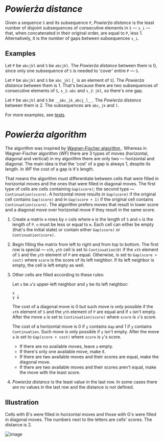# *Powierża distance*

Given a sequence `S` and its subsequence `P`, *Powierża distance* is the least number of disjoint subsequences of consecutive elements in `S` — `s_i` — that, when concatenated in their original order, are equal to `P`, less 1. Alternatively, it is the number of gaps between subsequences `s_i`.


## Examples

Let `P` be `abcjkl` and `S` be `abcjkl`. The *Powierża distance* between them is 0, since only one subsequence of `S` is needed to 'cover' entire `P` — `S`.

Let `P` be `abcjkl` and `S` be `abc_jkl` (`_` is an element of `S`). The *Powierża distance* between them is 1. That's because there are two subsequences of consecutive elements of `S`, `s_1`: `abc` and `s_2`: `jkl`, so there's one gap.

Let `P` be `abcjkl` and `S` be `__abc_jk_abcj_l__`. The *Powierża distance* between them is 2. The subsequences are `abc`, `jk` and `l`.

For more examples, see [tests](https://github.com/micouy/powierza-distance/blob/b6eda776d3098126ba3c9f1f38641f6a330e1481/src/lib.rs#L121-L133).


# *Powierża algorithm*

The algorithm was inspired by [Wagner–Fischer algorithm
](https://en.wikipedia.org/wiki/Wagner%E2%80%93Fischer_algorithm). Whereas in Wagner-Fischer algorithm (*WF*) there are 3 types of moves (horizontal, diagonal and vertical) in my algorithm there are only two — horizontal and diagonal. The main idea is that the 'cost' of a gap is always 1, despite its length. In *WF* the cost of a gap is it's length.

That means the algorithm must differentiate between cells that were filled in horizontal moves and the ones that were filled in diagonal moves. The first type of cells are cells containing `Gap(score)`; the second type — `Continuation(score)`. A horizontal move results in `Gap(score)` if the original cell contains `Gap(score)` and in `Gap(score + 1)` if the original cell contains `Continuation(score)`. The algorithm prefers moves that result in lower score and a diagonal move over horizontal move if they result in the same score.

1. Create a matrix `m` rows by `n` cols where `m` is the length of `S` and `n` is the length of `P`. `n` must be less or equal to `m`. Each cell can either be empty (that's the initial state) or contain either `Gap(score)` or `Continuation(score)`.
2. Begin filling the matrix from left to right and from top to bottom. The first row is special — `xth`, `yth` cell is set to `Continuation(0)` if the `xth` element of `S` and the `yth` element of `P` are equal. Otherwise, is set to `Gap(score + cost)` where `score` is the score of its left neighbor. If its left neighbor is empty, the cell is left empty as well.
3. Other cells are filled according to these rules:

   Let `x` be `a`'s upper-left neighbor and `y` be its left neighbor:

   ```
   x _
   y a
   ```
   
   The cost of a diagonal move is 0 but such move is only possible if the `xth` element of `S` and the `yth` element of `P` are equal and if `x` isn't empty. After the move `a` is set to `Continuation(score)` where `score` is `x`'s score.

   The cost of a horizontal move is 0 if `y` contains `Gap` and 1 if `y` contains `Continuation`. Such move is only possible if `y` isn't empty. After the move `a` is set to `Gap(score + cost)` where `score` is `y`'s score.

   * If there are no available moves, leave `a` empty.
   * If there's only one available move, make it.
   * If there are two available moves and their scores are equal, make the diagonal move.
   * If there are two available moves and their scores aren't equal, make the move with the least score.
4. *Powierża distance* is the least value in the last row. In some cases there are no values in the last row and the distance is not defined.


## Illustration

Cells with B's were filled in horizontal moves and those with G's were filled in diagonal moves. The numbers next to the letters are cells' scores. The distance is 2.

![image](https://user-images.githubusercontent.com/20628866/134387055-24dfec18-159e-42cc-8d1b-c4ef15ce7046.png)

